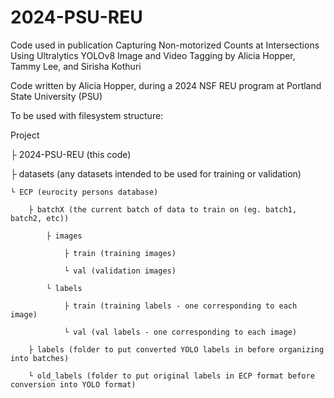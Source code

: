 # 2024-PSU-REU
Code used in publication Capturing Non-motorized Counts at Intersections Using Ultralytics YOLOv8 Image and Video Tagging by Alicia Hopper, Tammy Lee, and Sirisha Kothuri

Code written by Alicia Hopper, during a 2024 NSF REU program at Portland State University (PSU)



To be used with filesystem structure:

Project

├ 2024-PSU-REU (this code)

├	datasets (any datasets intended to be used for training or validation)

    └ ECP (eurocity persons database)

        ├ batchX (the current batch of data to train on (eg. batch1, batch2, etc))

            ├ images

                ├ train (training images)

                └ val (validation images)
            
            └ labels

                ├ train (training labels - one corresponding to each image)

                └ val (val labels - one corresponding to each image)

        ├ labels (folder to put converted YOLO labels in before organizing into batches)

        └ old_labels (folder to put original labels in ECP format before conversion into YOLO format)


